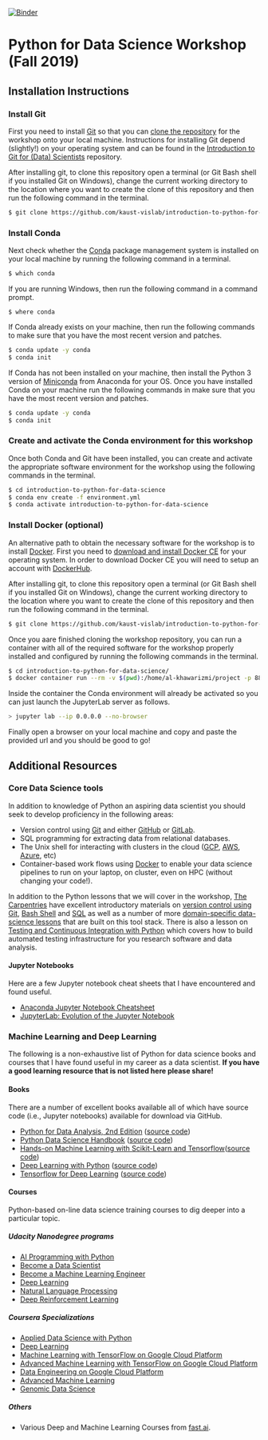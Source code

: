 [![Binder](https://mybinder.org/badge_logo.svg)](https://mybinder.org/v2/gh/kaust-vislab/introduction-to-python-for-data-science/fall-2019)

# Python for Data Science Workshop (Fall 2019)

## Installation Instructions

### Install Git

First you need to install [Git](https://git-scm.com/) so that you can [clone the repository](https://help.github.com/en/articles/cloning-a-repository) for the workshop onto your local machine. Instructions for installing Git depend (slightly!) on your operating system and can be found in the [Introduction to Git for (Data) Scientists](https://github.com/kaust-vislab/introduction-to-git-for-data-scientists#installation-instructions) repository. 

After installing git, to clone this repository open a terminal (or Git Bash shell if you installed Git on Windows), change the current working directory to the location where you want to create the clone of this repository and then run the following command in the terminal.

```bash
$ git clone https://github.com/kaust-vislab/introduction-to-python-for-data-science.git
```

### Install Conda

Next check whether the [Conda](https://docs.conda.io/en/latest/) package management system is installed on your local machine by running the following command in a terminal.

```bash
$ which conda
```

If you are running Windows, then run the following command in a command prompt.

```
$ where conda
```

If Conda already exists on your machine, then run the following commands to make sure that you have the most recent version and patches.

```bash
$ conda update -y conda
$ conda init
```

If Conda has not been installed on your machine, then install the Python 3 version of [Miniconda](https://docs.conda.io/en/latest/miniconda.html) from Anaconda for your OS. Once you have installed Conda on your machine run the following commands in make sure that you have the most recent version and patches.

```bash
$ conda update -y conda
$ conda init
```

### Create and activate the Conda environment for this workshop

Once both Conda and Git have been installed, you can create and activate the appropriate software environment for the workshop using the following commands in the terminal.

```bash
$ cd introduction-to-python-for-data-science
$ conda env create -f environment.yml
$ conda activate introduction-to-python-for-data-science
```

### Install Docker (optional)

An alternative path to obtain the necessary software for the workshop is to install [Docker](https://www.docker.com/). First you need to [download and install Docker CE](https://hub.docker.com/search/?type=edition&offering=community) for your operating system. In order to download Docker CE you will need to setup an account with [DockerHub](https://hub.docker.com/). 

After installing git, to clone this repository open a terminal (or Git Bash shell if you installed Git on Windows), change the current working directory to the location where you want to create the clone of this repository and then run the following command in the terminal.

```bash
$ git clone https://github.com/kaust-vislab/introduction-to-python-for-data-science.git
```

Once you aare finished cloning the workshop repository, you can run a container with all of the required software for the workshop properly installed and configured by running the following commands in the terminal.

```bash
$ cd introduction-to-python-for-data-science/
$ docker container run --rm -v $(pwd):/home/al-khawarizmi/project -p 8888:8888 -it kaustvl/introduction-to-python-for-data-science:fall-2019
```

Inside the container the Conda environment will already be activated so you can just launch the JupyterLab server as follows.

```bash
> jupyter lab --ip 0.0.0.0 --no-browser
```

Finally open a browser on your local machine and copy and paste the provided url and you should be good to go!

## Additional Resources

### Core Data Science tools

In addition to knowledge of Python an aspiring data scientist you should seek to develop proficiency in the following areas:

* Version control using [Git](https://git-scm.com/) and either [GitHub](https://github.com/) or [GitLab](https://about.gitlab.com/).
* SQL programming for extracting data from relational databases.
* The Unix shell for interacting with clusters in the cloud ([GCP](https://cloud.google.com/), [AWS](https://aws.amazon.com/), [Azure](https://azure.microsoft.com/en-us/), etc)
* Container-based work flows using [Docker](https://www.docker.com/) to enable your data science pipelines to run on your laptop, on cluster, even on HPC (without changing your code!).

In addition to the Python lessons that we will cover in the workshop, [The Carpentries](https://carpentries.org) have excellent introductory materials on [version control using Git](http://swcarpentry.github.io/git-novice), [Bash Shell]([http://swcarpentry.github.io/shell-novice) and [SQL](http://swcarpentry.github.io/sql-novice-survey) as well as a number of more [domain-specific data-science lessons](https://datacarpentry.org/lessons/) that are built on this tool stack. There is also a lesson on [Testing and Continuous Integration with Python](http://katyhuff.github.io/python-testing/) which covers how to build automated testing infrastructure for you research software and data analysis.

#### Jupyter Notebooks

Here are a few Jupyter notebook cheat sheets that I have encountered and found useful.

* [Anaconda Jupyter Notebook Cheatsheet](https://docs.anaconda.com/_downloads/JupyterLab-Notebook-Cheatsheet.pdf)
* [JupyterLab: Evolution of the Jupyter Notebook](https://towardsdatascience.com/jupyter-lab-evolution-of-the-jupyter-notebook-5297cacde6b)

### Machine Learning and Deep Learning

The following is a non-exhaustive list of Python for data science books and courses that I have found useful in my career as a data scientist.  **If you have a good learning resource that is not listed here please share!**

#### Books

There are a number of excellent books available all of which have source code (i.e., Jupyter notebooks) available for download via GitHub. 

* [Python for Data Analysis, 2nd Edition](http://shop.oreilly.com/product/0636920050896.do) ([source code](https://github.com/wesm/pydata-book)) 
* [Python Data Science Handbook](http://shop.oreilly.com/product/0636920034919.do) ([source code](https://github.com/jakevdp/PythonDataScienceHandbook))
* [Hands-on Machine Learning with Scikit-Learn and Tensorflow](http://shop.oreilly.com/product/0636920052289.do)([source code](https://github.com/ageron/handson-ml))
* [Deep Learning with Python](https://www.manning.com/books/deep-learning-with-python) ([source code](https://github.com/fchollet/deep-learning-with-python-notebooks))
* [Tensorflow for Deep Learning](http://shop.oreilly.com/product/0636920065869.do) ([source code](https://github.com/matroid/dlwithtf))

#### Courses

Python-based on-line data science training courses to dig deeper into a particular topic.

##### Udacity Nanodegree programs

* [AI Programming with Python](https://sa.udacity.com/course/ai-programming-python-nanodegree--nd089)
* [Become a Data Scientist](https://sa.udacity.com/course/data-scientist-nanodegree--nd025)
* [Become a Machine Learning Engineer](https://sa.udacity.com/course/machine-learning-engineer-nanodegree--nd009)
* [Deep Learning](https://sa.udacity.com/course/deep-learning-nanodegree-foundation--nd101)
* [Natural Language Processing](https://sa.udacity.com/course/natural-language-processing-nanodegree--nd892)
* [Deep Reinforcement Learning](https://sa.udacity.com/course/deep-reinforcement-learning-nanodegree--nd893)

##### Coursera Specializations

* [Applied Data Science with Python](https://www.coursera.org/specializations/data-science-python)
* [Deep Learning](https://www.coursera.org/specializations/deep-learning)
* [Machine Learning with TensorFlow on Google Cloud Platform](https://www.coursera.org/specializations/machine-learning-tensorflow-gcp)
* [Advanced Machine Learning with TensorFlow on Google Cloud Platform](https://www.coursera.org/specializations/advanced-machine-learning-tensorflow-gcp)
* [Data Engineering on Google Cloud Platform](https://www.coursera.org/specializations/gcp-data-machine-learning)
* [Advanced Machine Learning](https://www.coursera.org/specializations/aml)
* [Genomic Data Science](https://www.coursera.org/specializations/genomic-data-science)

##### Others

* Various Deep and Machine Learning Courses from [fast.ai](https://www.fast.ai/).

